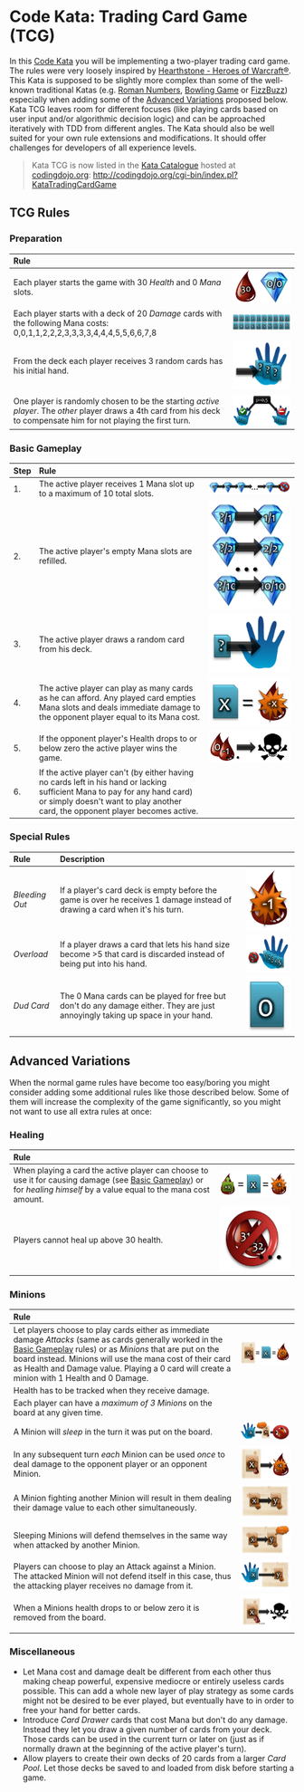 # Code Kata: Trading Card Game (TCG)

In this [Code Kata](http://en.wikipedia.org/wiki/Kata_\(programming\))
you will be implementing a two-player trading card game. The rules were
very loosely inspired by
[Hearthstone - Heroes of Warcraft®](http://us.battle.net/hearthstone/en/).
This Kata is supposed to be slightly more complex than some of the
well-known traditional Katas (e.g.
[Roman Numbers](http://codingdojo.org/cgi-bin/wiki.pl?KataRomanNumerals),
[Bowling Game](http://codingdojo.org/cgi-bin/wiki.pl?KataBowling) or
[FizzBuzz](http://codingdojo.org/cgi-bin/wiki.pl?KataFizzBuzz))
especially when adding some of the
[Advanced Variations](#advanced-variations) proposed below. Kata TCG
leaves room for different focuses (like playing cards based on user
input and/or algorithmic decision logic) and can be approached
iteratively with TDD from different angles. The Kata should also be well
suited for your own rule extensions and modifications. It should offer
challenges for developers of all experience levels.

> Kata TCG is now listed in the
> [Kata Catalogue](http://codingdojo.org/cgi-bin/index.pl?KataCatalogue)
> hosted at [codingdojo.org](http://codingdojo.org/):
> <http://codingdojo.org/cgi-bin/index.pl?KataTradingCardGame>

## TCG Rules

### Preparation

| Rule                                                                                                                                                                  |                                                                                    |
|:----------------------------------------------------------------------------------------------------------------------------------------------------------------------|:-----------------------------------------------------------------------------------|
| Each player starts the game with 30 _Health_ and 0 _Mana_ slots.                                                                                                      | ![Starting Health and Mana](doc/Preparation1_StartingHealthAndMana.png)            |
| Each player starts with a deck of 20 _Damage_ cards with the following Mana costs: 0,0,1,1,2,2,2,3,3,3,3,4,4,4,5,5,6,6,7,8                                            | ![Default Starting Deck](doc/Preparation2_DefaultStartingDeck.png)                 |
| From the deck each player receives 3 random cards has his initial hand.                                                                                               | ![Draw Starting Hand](doc/Preparation3_DrawStartingHand.png)                       |
| One player is randomly chosen to be the starting _active player_. The _other_ player draws a 4th card from his deck to compensate him for not playing the first turn. | ![Starting Player and Extra Card](doc/Preparation4_StartingPlayerAndExtraCard.png) |

### Basic Gameplay

| Step | Rule                                                                                                                                                                                                         |                                                          |
|:-----|:-------------------------------------------------------------------------------------------------------------------------------------------------------------------------------------------------------------|:---------------------------------------------------------|
| 1.   | The active player receives 1 Mana slot up to a maximum of 10 total slots.                                                                                                                                    | ![Receiving Mana Slot](doc/Basic1_ReceivingManaSlot.png) |
| 2.   | The active player's empty Mana slots are refilled.                                                                                                                                                           | ![Mana Refill](doc/Basic2_ManaRefill.png)                |
| 3.   | The active player draws a random card from his deck.                                                                                                                                                         | ![Draw Card](doc/Basic3_DrawCard.png)                    |
| 4.   | The active player can play as many cards as he can afford. Any played card empties Mana slots and deals immediate damage  to the opponent player equal to its Mana cost.                                     | ![Cause Damage](doc/Basic4_CauseDamage.png)              |
| 5.   | If the opponent player's Health drops to or below zero the active player wins the game.                                                                                                                      | ![Kill Opponent](doc/Basic5_KillOpponent.png)            |
| 6.   | If the active player can't (by either having no cards left in his hand or lacking sufficient Mana to pay for any hand card) or simply doesn't want to play another card, the opponent player becomes active. |                                                          |

### Special Rules

| Rule           | Description                                                                                                                    |                                        |
|:---------------|:-------------------------------------------------------------------------------------------------------------------------------|:---------------------------------------|
| _Bleeding Out_ | If a player's card deck is empty before the game is over he receives 1 damage instead of drawing a card when it's his turn.    | ![Bleedout](doc/Special1_Bleedout.png) |
| _Overload_     | If a player draws a card that lets his hand size become >5 that card is discarded instead of being put into his hand.          | ![Overload](doc/Special2_Overload.png) |
| _Dud Card_     | The 0 Mana cards can be played for free but don't do any damage either. They are just annoyingly taking up space in your hand. | ![Dud Card](doc/Special3_DudCard.png)  |

## Advanced Variations

When the normal game rules have become too easy/boring you might
consider adding some additional rules like those described below. Some
of them will increase the complexity of the game significantly, so you
might not want to use all extra rules at once:

### Healing

| Rule                                                                                                                                                                                     |                                           |
|:-----------------------------------------------------------------------------------------------------------------------------------------------------------------------------------------|:------------------------------------------|
| When playing a card the active player can choose to use it for causing damage (see [Basic Gameplay](#basic-gameplay)) or for _healing himself_ by a value equal to the mana cost amount. | ![Healing](doc/Healing1_Healing.png)      |
| Players cannot heal up above 30 health.                                                                                                                                                  | ![Health Cap](doc/Healing2_HealthCap.png) |

### Minions

| Rule                                                                                                                                                                                                                                                                                                                                                |                                                                                        |
|:----------------------------------------------------------------------------------------------------------------------------------------------------------------------------------------------------------------------------------------------------------------------------------------------------------------------------------------------------|:---------------------------------------------------------------------------------------|
| Let players choose to play cards either as immediate damage _Attacks_ (same as cards generally worked in the [Basic Gameplay](#basic-gameplay) rules) or as _Minions_ that are put on the board instead. Minions will use the mana cost of their card as Health and Damage value. Playing a 0 card will create a minion with 1 Health and 0 Damage. | ![Playing Card as Minion](doc/Minions1_PlayingCardAsMinion.png)                        |
| Health has to be tracked when they receive damage.                                                                                                                                                                                                                                                                                                                                                                                          ||
| Each player can have a _maximum of 3 Minions_ on the board at any given time.                                                                                                                                                                                                                                                                       |                                                                                        |
| A Minion will _sleep_ in the turn it was put on the board.                                                                                                                                                                                                                                                                                          | ![Sleeping on first turn](doc/Minions2_SleepingOnFirstTurn.png)                        |
| In any subsequent turn _each_ Minion can be used _once_ to deal damage to the opponent player or an opponent Minion.                                                                                                                                                                                                                                | ![Attacking Opponent or enemy Minion](doc/Minions3_AttackingOpponentOrEnemyMinion.png) |
| A Minion fighting another Minion will result in them dealing their damage value to each other simultaneously.                                                                                                                                                                                                                                       | ![Simultaneous Damage](doc/Minions4_SimultaneousDamage.png)                            |
| Sleeping Minions will defend themselves in the same way when attacked by another Minion.                                                                                                                                                                                                                                                            | ![Sleeping Minions fight back](doc/Minions5_SleepingMinionsFightBack.png)              |
| Players can choose to play an Attack against a Minion. The attacked Minion will not defend itself in this case, thus the attacking player receives no damage from it.                                                                                                                                                                               | ![Player fighting Minion](doc/Minions6_PlayerFightingMinion.png)                       |
| When a Minions health drops to or below zero it is removed from the board.                                                                                                                                                                                                                                                                          | ![Kill Minion](doc/Minions7_KillMinion.png)                                            |

### Miscellaneous

- Let Mana cost and damage dealt be different from each other thus
  making cheap powerful, expensive mediocre or entirely useless cards
  possible. This can add a whole new layer of play strategy as some
  cards might not be desired to be ever played, but eventually have to
  in order to free your hand for better cards.
- Introduce _Card Drawer_ cards that cost Mana but don't do any damage.
  Instead they let you draw a given number of cards from your deck.
  Those cards can be used in the current turn or later on (just as if
  normally drawn at the beginning of the active player's turn).
- Allow players to create their own decks of 20 cards from a larger
  _Card Pool_. Let those decks be saved to and loaded from disk before
  starting a game.